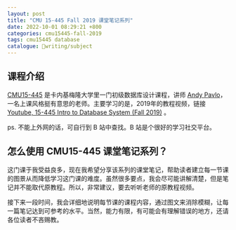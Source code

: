```yaml
---
layout: post
title: "CMU 15-445 Fall 2019 课堂笔记系列"
date: 2022-10-01 08:29:21 +800
categories: cmu15445-fall-2019
tags: cmu15445 database
catalogue: 🎍writing/subject
---
```

## 课程介绍
[CMU15-445](https://15445.courses.cs.cmu.edu/fall2019/) 是卡内基梅隆大学里一门初级数据库设计课程，讲师 [Andy Pavlo](http://www.cs.cmu.edu/~pavlo/)，一名上课风格挺有意思的老师。主要学习的是，2019年的教程视频，链接 [Youtube, 15-445 Intro to Database System (Fall 2019)](https://www.youtube.com/playlist?list=PLSE8ODhjZXjbohkNBWQs_otTrBTrjyohi) 。

ps. 不能上外网的话，可自行到 B 站中查找。B 站是个很好的学习社交平台。

## 怎么使用 CMU15-445 课堂笔记系列？
这门课于我受益良多，现在我希望分享该系列的课堂笔记，帮助读者建立每一节课的图景从而降低学习这门课的难度。虽然很多要点，我会尽可能讲解清楚，但是笔记并不能取代原教程。所以，非常建议，要去听听老师的原教程视频。

接下来一段时间，我会详细地说明每节课的课程内容，通过图文来消除模糊，让每一篇笔记达到可参考的水平。当然，能力有限，有可能会有理解错误的地方，还请各位读者不吝赐教。
